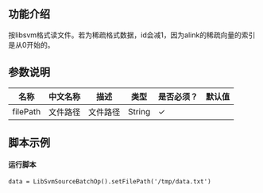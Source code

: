 ## 功能介绍

按libsvm格式读文件。若为稀疏格式数据，id会减1，因为alink的稀疏向量的索引是从0开始的。

## 参数说明

<!-- OLD_TABLE -->
<!-- This is the start of auto-generated parameter info -->
<!-- DO NOT EDIT THIS PART!!! -->
| 名称 | 中文名称 | 描述 | 类型 | 是否必须？ | 默认值 |
| --- | --- | --- | --- | --- | --- |
| filePath | 文件路径 | 文件路径 | String | ✓ |  |<!-- This is the end of auto-generated parameter info -->


## 脚本示例
#### 运行脚本
```
data = LibSvmSourceBatchOp().setFilePath('/tmp/data.txt')
```